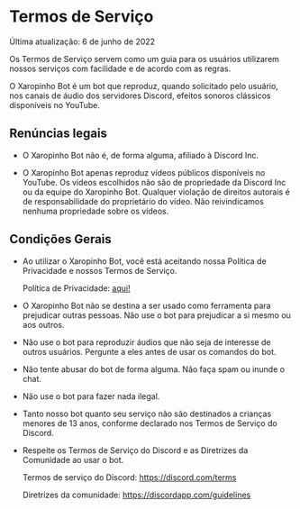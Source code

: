 # Termos de Serviço

Última atualização: 6 de junho de 2022

Os Termos de Serviço servem como um guia para os usuários utilizarem nossos serviços com facilidade e de acordo com as regras.

O Xaropinho Bot é um bot que reproduz, quando solicitado pelo usuário, nos canais de áudio dos servidores Discord, efeitos sonoros clássicos disponíveis no YouTube.

## Renúncias legais

* O Xaropinho Bot não é, de forma alguma, afiliado à Discord Inc.

* O Xaropinho Bot apenas reproduz vídeos públicos disponíveis no YouTube. Os vídeos escolhidos não são de propriedade da Discord Inc ou da equipe do Xaropinho Bot. Qualquer violação de direitos autorais é de responsabilidade do proprietário do vídeo. Não reivindicamos nenhuma propriedade sobre os vídeos.

## Condições Gerais

* Ao utilizar o Xaropinho Bot, você está aceitando nossa Política de Privacidade e nossos Termos de Serviço.

	Política de Privacidade: [aqui!](https://github.com/LucasGuerraCavalcante/xaropinho-bot/blob/main/docs/portugu%C3%AAs/Pol%C3%ADtica_de_Privacidade.md)

* O Xaropinho Bot não se destina a ser usado como ferramenta para prejudicar outras pessoas. Não use o bot para prejudicar a si mesmo ou aos outros.

* Não use o bot para reproduzir áudios que não seja de interesse de outros usuários. Pergunte a eles antes de usar os comandos do bot.

* Não tente abusar do bot de forma alguma. Não faça spam ou inunde o chat.

* Não use o bot para fazer nada ilegal.

* Tanto nosso bot quanto seu serviço não são destinados a crianças menores de 13 anos, conforme declarado nos Termos de Serviço do Discord.

* Respeite os Termos de Serviço do Discord e as Diretrizes da Comunidade ao usar o bot.

	Termos de serviço do Discord: https://discord.com/terms

	Diretrizes da comunidade: https://discordapp.com/guidelines
